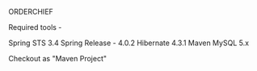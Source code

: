 ORDERCHIEF

Required tools -

Spring STS 3.4
Spring Release - 4.0.2
Hibernate 4.3.1
Maven
MySQL 5.x

Checkout as "Maven Project"